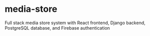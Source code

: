# media-store
Full stack media store system with React frontend, Django backend, PostgreSQL database, and Firebase authentication
